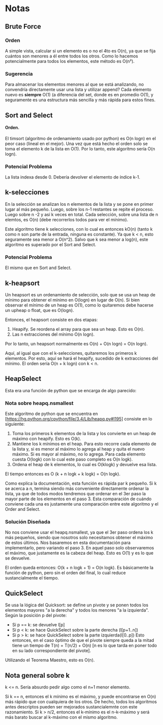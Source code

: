 # Notas

## Brute Force

### Orden
A simple vista, calcular si un elemento es o no el 4to es O(n), ya que se fija cuántos son menores a él entre todos los otros. Como lo hacemos potencialmente para todos los elementos, este método es O(n²).

### Sugerencia
Para almacenar los elementos menores al que se está analizando, no convendría directamente usar una lista y utilizar append? Cada elemento nuevo es **siempre** O(1) (a diferencia del set, donde es en promedio O(1), y seguramente es una estructura más sencilla y más rápida para estos fines.

## Sort and Select

#### Orden.
El timsort (algoritmo de ordenamiento usado por python) es O(n logn) en el peor caso (lineal en el mejor). Una vez que está hecho el orden solo se toma el elemento k de la lista en O(1). Por lo tanto, este algoritmo sería O(n logn).

### Potencial Problema
La lista indexa desde 0. Debería devolver el elemento de índice k-1.

## k-selecciones

En la selección se analizan los n elementos de la lista y se pone en primer lugar al más pequeño. Luego, sobre los n-1 restantes se repite el proceso. Luego sobre n -2 y así k veces en total. Cada selección, sobre una lista de n elemtos, es O(n) (debe recorrerlos todos para ver el mínimo).

Este algoritmo tiene k selecciones, con lo cual es entonces kO(n) (tanto k como n son parte de la entrada, ninguna es constante). Ya que k < n, esto seguramente sea menor a O(n^2). Salvo que k sea menor a log(n), este algoritmo es superado por el Sort and Select.

### Potencial Problema
El mismo que en Sort and Select.

## k-heapsort

Un heapsort es un ordenamiento de selección, solo que se usa un heap de mínimo para obtener el mínimo en O(logn) en lugar de O(n). Si bien observar el mínimo de un heap es O(1), como lo quitaremos debe hacerse un upheap o float, que es O(logn).

Entonces, el heapsort consiste en dos etapas:

1. Heapify. Se reordena el array para que sea un heap. Esto es O(n).
2. Las n extracciones del mínimo O(n logn).

Por lo tanto, un heapsort normalmente es O(n) + O(n logn) = O(n logn).

Aquí, al igual que con el k-selecciones, quitaremos los primeros k elementos. Por esto, aquí se hará el heapify, sucedido de k extracciones del mínimo. El orden sería O(n + k logn) con k < n.

## HeapSelect
Esta era una función de python que se encarga de algo parecido:
### Nota sobre heapq.nsmallest

Este algoritmo de python que se encuentra en [https://hg.python.org/cpython/file/3.4/Lib/heapq.py#l195] consiste en lo siguiente:

1. Toma los primeros k elementos de la lista y los convierte en un heap de máximo con heapify. Esto es O(k).
2. Mantiene los k mínimos en el heap. Para esto recorre cada elemento de la lista y, si es menor al máximo lo agrega al heap y quita el nuevo máximo. Si es mayor al máximo, no lo agrega. Para cada elemento cuesta O(logk) con lo cual este paso completo es O(n logk).
3. Ordena el heap de k elementos, lo cual es O(klogk) y devuelve esa lista.

El tiempo entonces es O (k + n logk + k logk) = O(n logk).

Como explica la documentación, esta función es rápida par k pequeño. Si k se acerca a n, termina siendo más conveniente directamente ordenar la lista, ya que de todos modos tendremos que ordenar en el 3er paso la mayor parte de los elementos en el paso 3. Esta comparación de cuándo conviene cada una es justamente una comparación entre este algoritmo y el Order and Select.

### Solución Diseñada

No nos conviene usar el heapq.nsmallest, ya que el 3er paso ordena los k más pequeños, siendo que nosotros solo necesitamos obtener el máximo de estos últimos. Nos basaremos en esta documentación para implementarlo, pero variando el paso 3. En aquel paso solo observaremos el máximo, que justamente es la cabeza del heap. Esto es O(1) y es lo que se devuelve.

El orden queda entonces: O(k + n logk + 1) = O(n logk). Es básicamente la función de python, pero sin el orden del final, lo cual reduce sustancialmente el tiempo.

## QuickSelect
Se usa la lógica del Quicksort: se define un pivote y se ponen todos los elementos mayores "a la derecha" y todos los menores "a la izquierda". Según la posición p del pivote:
- Si p == k: se devuelve l[p]
- Si p < k: se hace QuickSelect sobre la parte derecha (l[p+1..n])
- Si p > k: se hace QuickSelect sobre la parte izquierda(l[0..p])
Esto entonces, en el caso óptimo de que el pivote siempre queda a la mitad tiene un tiempo de T(n) = T(n/2) + O(n) [n es lo que tarda en poner todo en su lado correspondiente del pivote].

Utilizando el Teorema Maestro, esto es O(n).


## Nota general sobre k

k <= n. Sería absurdo pedir algo como el n+1 menor elemento.

Si k == n, entonces el k mínimo es el máximo, y puede encontrarse en O(n) más rápido que con cualquiera de los otros. De hecho, todos los algoritmos antes descriptos pueden ser mejorados sustancialemnte con este razonamiento. Si k > n/2, entonces el k-mínimo es el n-k-máximo y será más barato buscar al k-máximo con el mismo algoritmo.
